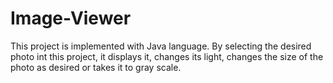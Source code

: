 # Image-Viewer
This project is implemented with Java language.
By selecting the desired photo int this project, it displays it, changes its light, changes the size of the photo as desired or takes it to gray scale.
